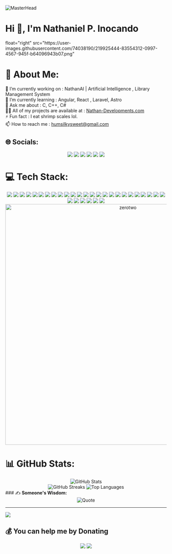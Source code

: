 ![MasterHead](https://user-images.githubusercontent.com/86270481/214122618-1bf43327-cdef-456e-81fe-fc71a9070c07.gif)


# Hi 👋, I'm Nathaniel P. Inocando
<div>
  <image>float="right" src="https://user-images.githubusercontent.com/74038190/219925444-83554312-0997-4567-945f-b64096943b07.png"
  </image>
</div>


# 💫 About Me:
🔭 I’m currently working on : NathanAI | Artificial Intelligence , Library Management System<br>🌱 I’m currently learning : Angular, React , Laravel, Astro<br>💬 Ask me about : C, C++, C#<br>👨‍💻 All of my projects are available at : <a href="https://nathandevelopments.netlify.app/" target="_blank" rel="noopener noreferrer">Nathan-Developments.com</a><br>⚡ Fun fact : I eat shrimp scales lol.<br>📫 How to reach me : humsilkysweet@gmail.com<br>


## 🌐 Socials:
<div align="center"> <a href="https://discord.gg/humsilkysweet"><img src="https://img.shields.io/badge/Discord-%237289DA.svg?style=for-the-badge&logo=discord&logoColor=white"></a> <a href="https://facebook.com/NathanielInocando"><img src="https://img.shields.io/badge/Facebook-%231877F2.svg?style=for-the-badge&logo=facebook&logoColor=white"></a> <a href="https://instagram.com/raging_nathan"><img src="https://img.shields.io/badge/Instagram-%23E4405F.svg?style=for-the-badge&logo=instagram&logoColor=white"></a> <a href="https://linkedin.com/in/NathanielInocando"><img src="https://img.shields.io/badge/LinkedIn-%230077B5.svg?style=for-the-badge&logo=linkedin&logoColor=white"></a> <a href="https://tiktok.com/@SacredRichochet"><img src="https://img.shields.io/badge/TikTok-%23000000.svg?style=for-the-badge&logo=tiktok&logoColor=white"></a> <a href="https://x.com/NathanNotFound707"><img src="https://img.shields.io/badge/X-black.svg?style=for-the-badge&logo=x&logoColor=white"></a> </div>

# 💻 Tech Stack:
<div align="center"> <img src="https://img.shields.io/badge/C-%2300599C.svg?style=for-the-badge&logo=c&logoColor=white"> <img src="https://img.shields.io/badge/C++-%2300599C.svg?style=for-the-badge&logo=c%2B%2B&logoColor=white"> <img src="https://img.shields.io/badge/C%23-%23239120.svg?style=for-the-badge&logo=csharp&logoColor=white"> <img src="https://img.shields.io/badge/HTML5-%23E34F26.svg?style=for-the-badge&logo=html5&logoColor=white"> <img src="https://img.shields.io/badge/CSS3-%231572B6.svg?style=for-the-badge&logo=css3&logoColor=white"> <img src="https://img.shields.io/badge/Java-%23ED8B00.svg?style=for-the-badge&logo=openjdk&logoColor=white"> <img src="https://img.shields.io/badge/JavaScript-%23323330.svg?style=for-the-badge&logo=javascript&logoColor=%23F7DF1E"> <img src="https://img.shields.io/badge/PHP-%23777BB4.svg?style=for-the-badge&logo=php&logoColor=white"> <img src="https://img.shields.io/badge/Python-3670A0?style=for-the-badge&logo=python&logoColor=ffdd54"> <img src="https://img.shields.io/badge/TypeScript-%23007ACC.svg?style=for-the-badge&logo=typescript&logoColor=white"> <img src="https://img.shields.io/badge/Cloudflare-F38020?style=for-the-badge&logo=Cloudflare&logoColor=white"> <img src="https://img.shields.io/badge/Firebase-%23039BE5.svg?style=for-the-badge&logo=firebase"> <img src="https://img.shields.io/badge/GithubPages-121013?style=for-the-badge&logo=github&logoColor=white"> <img src="https://img.shields.io/badge/Heroku-%23430098.svg?style=for-the-badge&logo=heroku&logoColor=white"> <img src="https://img.shields.io/badge/Netlify-%23000000.svg?style=for-the-badge&logo=netlify&logoColor=#00C7B7"> <img src="https://img.shields.io/badge/Vercel-%23000000.svg?style=for-the-badge&logo=vercel&logoColor=white"> <img src="https://img.shields.io/badge/.NET-5C2D91?style=for-the-badge&logo=.net&logoColor=white"> <img src="https://img.shields.io/badge/Angular-%23DD0031.svg?style=for-the-badge&logo=angular&logoColor=white"> <img src="https://img.shields.io/badge/Astro-%232C2052.svg?style=for-the-badge&logo=astro&logoColor=white"> <img src="https://img.shields.io/badge/Bootstrap-%238511FA.svg?style=for-the-badge&logo=bootstrap&logoColor=white"> <img src="https://img.shields.io/badge/NPM-%23CB3837.svg?style=for-the-badge&logo=npm&logoColor=white"> <img src="https://img.shields.io/badge/Node.js-6DA55F?style=for-the-badge&logo=node.js&logoColor=white"> <img src="https://img.shields.io/badge/React-%2320232a.svg?style=for-the-badge&logo=react&logoColor=%2361DAFB"> <img src="https://img.shields.io/badge/TailwindCSS-%2338B2AC.svg?style=for-the-badge&logo=tailwind-css&logoColor=white"> <img src="https://img.shields.io/badge/WordPress-%23117AC9.svg?style=for-the-badge&logo=WordPress&logoColor=white"> <img src="https://img.shields.io/badge/Apache-%23D42029.svg?style=for-the-badge&logo=apache&logoColor=white"> <img src="https://img.shields.io/badge/MySQL-4479A1.svg?style=for-the-badge&logo=mysql&logoColor=white"> <img src="https://img.shields.io/badge/MongoDB-%234ea94b.svg?style=for-the-badge&logo=mongodb&logoColor=white"> <img src="https://img.shields.io/badge/Postgres-%23316192.svg?style=for-the-badge&logo=postgresql&logoColor=white"> <img src="https://img.shields.io/badge/Canva-%2300C4CC.svg?style=for-the-badge&logo=Canva&logoColor=white"> <img src="https://img.shields.io/badge/Figma-%23F24E1E.svg?style=for-the-badge&logo=figma&logoColor=white"> </div>


<div align="center">
  <img src="https://github.com/user-attachments/assets/c72e6088-6263-42b5-be9d-4f100b1094db" alt="zerotwo" width="750" >
</div>

# 📊 GitHub Stats:
<div align="center"> <img src="https://github-readme-stats.vercel.app/api?username=criticslikerain&theme=monokai&hide_border=false&include_all_commits=false&count_private=false" alt="GitHub Stats"><br><img src="https://github-readme-streak-stats.herokuapp.com/?user=criticslikerain&theme=monokai&hide_border=false" alt="GitHub Streaks"> <img src="https://github-readme-stats.vercel.app/api/top-langs/?username=criticslikerain&theme=monokai&hide_border=false&layout=compact" alt="Top Languages"> </div>
### ✍️ <strong>Someone's Wisdom:</strong>
<div align="center"> <img src="https://quotes-github-readme.vercel.app/api?type=horizontal&theme=radical" alt="Quote"> </div>

---
[![](https://visitcount.itsvg.in/api?id=criticslikerain&icon=0&color=0)](https://visitcount.itsvg.in)

  ## 💰 You can help me by Donating
 <div align="center"> <a href="https://buymeacoffee.com/humsilkyweet@gmail.com"><img src="https://img.shields.io/badge/Buy%20Me%20a%20Coffee-ffdd00?style=for-the-badge&logo=buy-me-a-coffee&logoColor=black"></a> <a href="https://paypal.me/NathanielInocando"><img src="https://img.shields.io/badge/PayPal-00457C?style=for-the-badge&logo=paypal&logoColor=white"></a> </div>
  
<!-- Proudly created with GPRM ( https://gprm.itsvg.in ) -->
